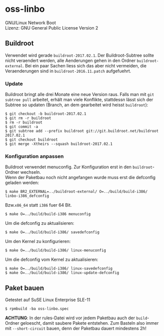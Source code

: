 oss-linbo
==========

GNU/Linux Network Boot  
Lizenz: GNU General Public License Version 2

Buildroot
---------

Verwendet wird gerade `buildroot-2017.02.1`.
Der Buildroot-Subtree sollte nicht veraendert werden, alle Aenderungen gehen in den Ordner `buildroot-external`. Bei ein paar Sachen liess sich das aber nicht vermeiden, die Veraenderungen sind in `buildroot-2016.11.patch` aufgefuehrt.

### Update

Buildroot bringt alle drei Monate eine neue Version raus.
Falls man mit `git subtree pull` arbeitet, erhält man viele Konflikte, stattdessn lässt
sich der Subtree so updaten (Branch, an dem gearbeitet wird heisst `buildroot`):

    $ git checkout -b buildroot-2017.02.1
    $ git rm -r buildroot
    $ rm -r buildroot
    $ git commit -a
    $ git subtree add --prefix buildroot git://git.buildroot.net/buildroot 2017.02.1
    $ git checkout buildroot
    $ git merge -Xtheirs --squash buildroot-2017.02.1

### Konfiguration anpassen

Buildroot verwendet menuconfig. Zur Konfiguration erst in den `buildroot`-Ordner wechseln.  
Wenn der Paketbau noch nicht angefangen wurde muss erst die defconfig geladen werden:

    $ make BR2_EXTERNAL=../buildroot-external/ O=../build/build-i386/ linbo-i386_defconfig

Bzw.`x86_64` statt `i386` fuer 64 Bit.

    $ make O=../build/build-i386 menuconfig

Um die defconfig zu aktualisieren:

    $ make O=../build/build-i386/ savedefconfig

Um den Kernel zu konfigurieren:

    $ make O=../build/build-i386/ linux-menuconfig

Um die defconfig vom Kernel zu aktualisieren:

    $ make O=../build/build-i386/ linux-savedefconfig
    $ make O=../build/build-i386/ linux-update-defconfig

Paket bauen
-----------

Getestet auf SuSE Linux Enterprise SLE-11

    $ rpmbuild -ba oss-linbo.spec

**ACHTUNG**: In der rules-Datei wird vor jedem Paketbau auch der `build`-Ordner geloescht, damit saubere Pakete entstehen.
Zum  Basteln also immer mit `--short-circuit` bauen, denn der Paketbau dauert mindestens 2h!
